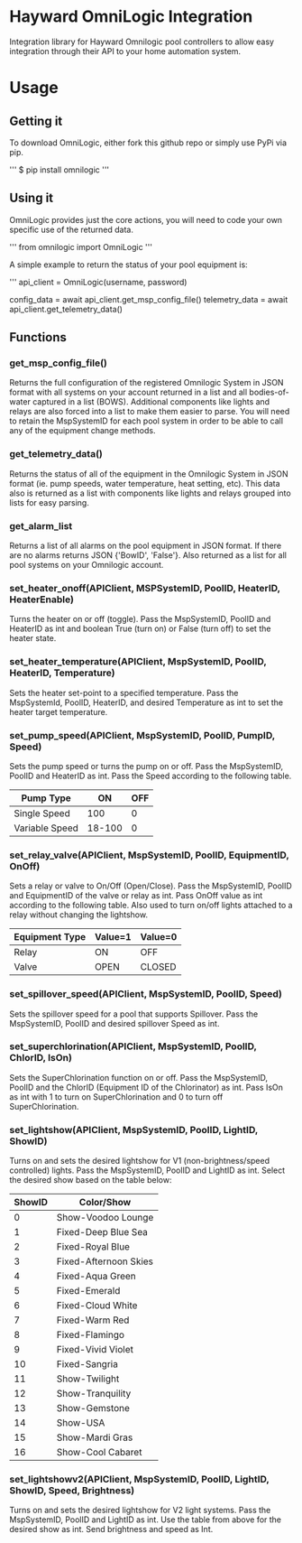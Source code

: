 # Hayward OmniLogic Integration
Integration library for Hayward Omnilogic pool controllers to allow easy integration through their API to your home automation system.

# Usage

## Getting it

To download OmniLogic, either fork this github repo or simply use PyPi via pip.

'''
$ pip install omnilogic
'''

## Using it

OmniLogic provides just the core actions, you will need to code your own specific use of the returned data.

'''
from omnilogic import OmniLogic
'''

A simple example to return the status of your pool equipment is:

'''
api_client = OmniLogic(username, password)

config_data = await api_client.get_msp_config_file()
telemetry_data = await api_client.get_telemetry_data()


## Functions

### get_msp_config_file()

Returns the full configuration of the registered Omnilogic System in JSON format with all systems on your account returned in a list and all bodies-of-water captured in a list (BOWS). Additional components like lights and relays are also forced into a list to make them easier to parse. You will need to retain the MspSystemID for each pool system in order to be able to call any of the equipment change methods.

### get_telemetry_data()

Returns the status of all of the equipment in the Omnilogic System in JSON format (ie. pump speeds, water temperature, heat setting, etc). This data also is returned as a list with components like lights and relays grouped into lists for easy parsing.

### get_alarm_list

Returns a list of all alarms on the pool equipment in JSON format. If there are no alarms returns JSON {'BowID', 'False'}. Also returned as a list for all pool systems on your Omnilogic account.

### set_heater_onoff(APIClient, MSPSystemID, PoolID, HeaterID, HeaterEnable)

Turns the heater on or off (toggle). Pass the MspSystemID, PoolID and HeaterID as int and boolean True (turn on) or False (turn off) to set the heater state.

### set_heater_temperature(APIClient, MspSystemID, PoolID, HeaterID, Temperature)

Sets the heater set-point to a specified temperature. Pass the MspSystemId, PoolID, HeaterID, and desired Temperature as int to set the heater target temperature.

### set_pump_speed(APIClient, MspSystemID, PoolID, PumpID, Speed)

Sets the pump speed or turns the pump on or off. Pass the MspSystemID, PoolID and HeaterID as int. Pass the Speed according to the following table.

|Pump Type|ON|OFF|
|---------|--|---|
|Single Speed|100|0|
|Variable Speed|18-100|0|

### set_relay_valve(APIClient, MspSystemID, PoolID, EquipmentID, OnOff)

Sets a relay or valve to On/Off (Open/Close). Pass the MspSystemID, PoolID and EquipmentID of the valve or relay as int. Pass OnOff value as int according to the following table. Also used to turn on/off lights attached to a relay without changing the lightshow.

|Equipment Type|Value=1|Value=0|
|--------------|-------|-------|
|Relay|ON|OFF|
|Valve|OPEN|CLOSED|

### set_spillover_speed(APIClient, MspSystemID, PoolID, Speed)

Sets the spillover speed for a pool that supports Spillover. Pass the MspSystemID, PoolID and desired spillover Speed as int.

### set_superchlorination(APIClient, MspSystemID, PoolID, ChlorID, IsOn)

Sets the SuperChlorination function on or off. Pass the MspSystemID, PoolID and the ChlorID (Equipment ID of the Chlorinator) as int. Pass IsOn as int with 1 to turn on SuperChlorination and 0 to turn off SuperChlorination.

### set_lightshow(APIClient, MspSystemID, PoolID, LightID, ShowID)

Turns on and sets the desired lightshow for V1 (non-brightness/speed controlled) lights. Pass the MspSystemID, PoolID and LightID as int. Select the desired show based on the table below:

|ShowID|Color/Show|
|------|----------|
|0|Show-Voodoo Lounge|
|1|Fixed-Deep Blue Sea|
|2|Fixed-Royal Blue|
|3|Fixed-Afternoon Skies|
|4|Fixed-Aqua Green|
|5|Fixed-Emerald|
|6|Fixed-Cloud White|
|7|Fixed-Warm Red|
|8|Fixed-Flamingo|
|9|Fixed-Vivid Violet|
|10|Fixed-Sangria|
|11|Show-Twilight|
|12|Show-Tranquility|
|13|Show-Gemstone|
|14|Show-USA|
|15|Show-Mardi Gras|
|16|Show-Cool Cabaret|

### set_lightshowv2(APIClient, MspSystemID, PoolID, LightID, ShowID, Speed, Brightness)

Turns on and sets the desired lightshow for V2 light systems. Pass the MspSystemID, PoolID and LightID as int. Use the table from above for the desired show as int. Send brightness and speed as Int.

